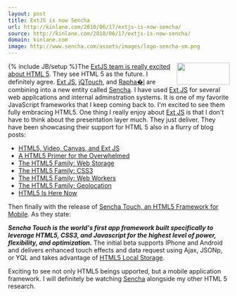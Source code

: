 ```yaml
---
layout: post
title: ExtJS is now Sencha
url: http://kinlane.com/2010/06/17/extjs-is-now-sencha/
source: http://kinlane.com/2010/06/17/extjs-is-now-sencha/
domain: kinlane.com
image: http://www.sencha.com/assets/images/logo-sencha-sm.png
---
```

{% include JB/setup %}<img class="alignnone c1" title="Sencha" src="http://www.sencha.com/assets/images/logo-sencha-sm.png" alt="" width="120" height="50" align="right" />The <a href="http://www.sencha.com/blog/tag/html5/">ExtJS team is really excited about HTML 5</a>. They see HTML 5 as the future. I definitely agree. <a href="http://www.sencha.com/products/js/">Ext JS</a>, <a href="http://www.jqtouch.com/">jQTouch</a>, and <a href="http://raphaeljs.com/">Rapha�l</a> are combining into a new entity called <a href="http://www.sencha.com/blog/2010/06/14/ext-js-jqtouch-raphael-sencha/">Sencha</a>. I have used <a href="http://www.sencha.com/products/js/">Ext JS</a> for several web applications and internal adminstration systems. It is one of my favorite JavaScript frameworks that I keep coming back to. I'm excited to see them fully embracing HTML5. One thing I really enjoy about <a href="http://www.sencha.com/products/js/">Ext JS</a> is that I don't have to think about the presentation layer much. They just deliver. They have been showcasing their support for HTML 5 also in a flurry of blog posts:
<ul class="mainlist">
     <li>
          <a href="http://www.sencha.com/blog/2010/01/14/html5-video-canvas-extjs/">HTML5, Video, Canvas, and Ext JS</a>
     </li>
     <li>
          <a href="http://www.sencha.com/blog/2010/05/23/html5-now-with-20-percent-more-internet/">A HTML5 Primer for the Overwhelmed</a>
     </li>
     <li>
          <a href="http://www.sencha.com/blog/2010/05/27/the-html5-family-web-storage/">The HTML5 Family: Web Storage</a>
     </li>
     <li>
          <a href="http://www.sencha.com/blog/2010/06/01/the-html5-family-css3/">The HTML5 Family: CSS3</a>
     </li>
     <li>
          <a href="http://www.sencha.com/blog/2010/06/07/the-html5-family-web-workers/">The HTML5 Family: Web Workers</a>
     </li>
     <li>
          <a href="http://www.sencha.com/blog/2010/06/09/the-html5-family-geolocation/">The HTML5 Family: Geolocation</a>
     </li>
     <li>
          <a href="http://www.sencha.com/blog/2010/06/11/html5-is-here-now-its-just-not-for-your-desktop-yet/">HTML5 Is Here Now</a>
     </li>
</ul>Then finally with the release of <a href="http://www.sencha.com/blog/2010/06/17/introducing-sencha-touch-html5-framework-for-mobile/">Sencha Touch, an HTML5 Framework for Mobile</a>. As they state:
<p class="c2">
     <em><strong>Sencha Touch is the world's first app framework built specifically to leverage HTML5, CSS3, and Javascript for the highest level of power, flexibility, and optimization.</strong></em> The initial beta supports IPhone and Android and delivers enhanced touch effects and data request using Ajax, JSONp, or YQL and takes advantage of <a href="http://www.kinlane.com/category/html-5/html5-web-storage/">HTML5 Local Storage</a>.
</p>Exciting to see not only HTML5 beings upported, but a mobile application framework. I will definitely be watching <a href="http://www.sencha.com">Sencha</a> alongside my other HTML 5 research.